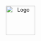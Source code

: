 <!-- Project Logo -->
<br>
<div align="center">
        <img src="https://logos-world.net/wp-content/uploads/2021/08/Amazon-Web-Services-AWS-Emblem.png" alt="Logo" width="80">
</div>